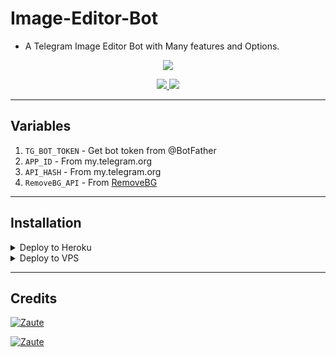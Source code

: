 # Image-Editor-Bot
- A Telegram Image Editor Bot with Many features and Options.

<p align="center">
  <a href="https://www.python.org">
    <img src="http://ForTheBadge.com/images/badges/made-with-python.svg">

  </a>
</p>
<p align="center">
  <a href="https://github.com/ZauteKm/Image-Editor-Bot/stargazers">
    <img src="https://img.shields.io/github/stars/ZauteKm/Image-Editor-Bot?style=social">

  </a>
  
  <a href="https://github.com/ZauteKm/Image-Editor-Bot/fork">
    <img src="https://img.shields.io/github/forks/ZauteKm/Image-Editor-Bot?label=Fork&style=social">

  </a>  
</p>

---

## Variables

1. `TG_BOT_TOKEN`  - Get bot token from @BotFather
2. `APP_ID`        - From my.telegram.org
3. `API_HASH`      - From my.telegram.org
4. `RemoveBG_API`  - From [RemoveBG](https://www.remove.bg/b/background-removal-api)

---

## Installation

<details><summary>Deploy to Heroku</summary>
<p>
<br>
<a href="https://heroku.com/deploy?template=https://github.com/ZauteKm/Image-Editor-Bot/tree/master">
  <img src="https://www.herokucdn.com/deploy/button.svg" alt="Deploy">
</a>
</p>
</details>

<details><summary>Deploy to VPS</summary>
<p>
<pre>
git clone https://github.com/ZauteKm/Image-Editor-Bot
cd Image-Editor-Bot
pip3 install -r requirements.txt
# <Create config.py appropriately>
python3 bot.py
</pre>
</p>
</details>

---

## Credits

[![Zaute](https://img.shields.io/badge/Stack_Overflow-FE7A16?style=for-the-badge&logo=stack-overflow&logoColor=white)](https://stackoverflow.com/)

[![Zaute](https://img.shields.io/badge/Pyrogram%20-%23F37626.svg?&style=for-the-badge&logo=telegram&logoColor=white)](https://github.com/pyrogram/pyrogram)
